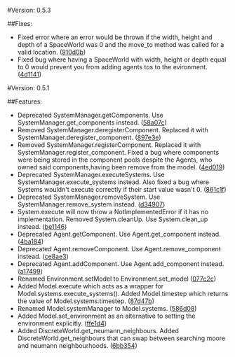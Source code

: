 #Version: 0.5.3

##Fixes:

- Fixed error where an error would be thrown if the width, height and depth of a SpaceWorld was 0 and the move_to method was called for a valid location. ([910d0b](https://github.com/BrandonGower-Winter/ECAgent/commit/910d0be48cbed8253d72023eafdedcf278497313))
- Fixed bug where having a SpaceWorld with width, height or depth equal to 0 would prevent you from adding agents tos to the evironment. ([4d1141](https://github.com/BrandonGower-Winter/ECAgent/commit/4d1141e074efd8df40d5fe60f9cbbf40f23f5ce5))

#Version: 0.5.1

##Features:

- Deprecated SystemManager.getComponents. Use SystemManager.get_components instead. ([58a07c](https://github.com/BrandonGower-Winter/ECAgent/commit/58a07ccbc1c22dc34326adda3576329460ce7a36))
- Removed SystemManager.deregisterComponent. Replaced it with SystemManager.deregister_component. ([897e3e](https://github.com/BrandonGower-Winter/ECAgent/commit/897e3ef10e572a99c2d6efc01dc772d2196065ae))
- Removed SystemManager.registerComponent. Replaced it with SystemManager.register_component. Fixed a bug where components were being stored in the component pools despite the Agents, who owned said components,having been remove from the model. ([4ed019](https://github.com/BrandonGower-Winter/ECAgent/commit/4ed019342363b0e4ebb4584b3b84c313d0453678))
- Deprecated SystemManager.executeSystems. Use SystemManager.execute_systems instead. Also fixed a bug where Systems wouldn't execute correctly if their start value wasn't 0. ([861c1f](https://github.com/BrandonGower-Winter/ECAgent/commit/861c1fbbe27bb0d82bb79c3b9c64cc980fcbbdbf))
- Deprecated SystemManager.removeSystem. Use SystemManager.remove_system instead. ([d34907](https://github.com/BrandonGower-Winter/ECAgent/commit/d34907172876a74e21958d65a20a7245eddff004))
- System.execute will now throw a NotImplementedError if it has no implementation. Removed System.cleanUp. Use System.clean_up instead. ([be1146](https://github.com/BrandonGower-Winter/ECAgent/commit/be1146634ef1c2b4ca777f09c16b46ca7106c4db))
- Deprecated Agent.getComponent. Use Agent.get_component instead. ([4ba184](https://github.com/BrandonGower-Winter/ECAgent/commit/4ba184f038306ba6b61aff6604a9e99a1ddf15f0))
- Deprecated Agent.removeComponent. Use Agent.remove_component instead. ([ce8ae3](https://github.com/BrandonGower-Winter/ECAgent/commit/ce8ae37cca73b1cda9f0a806a0dacab2969400ff))
- Deprecated Agent.addComponent. Use Agent.add_component instead. ([a17499](https://github.com/BrandonGower-Winter/ECAgent/commit/a1749904bd53a2abb77405ddc1c8cea4be673235))
- Renamed Environment.setModel to Environment.set_model ([077c2c](https://github.com/BrandonGower-Winter/ECAgent/commit/077c2caf252d62094ecbfed75b90ccec63ad1de0))
-  Added Model.execute which acts as a wrapper for Model.systems.execute_systems(). Added Model.timestep which returns the value of Model.systems.timestep. ([87d47b](https://github.com/BrandonGower-Winter/ECAgent/commit/87d47b21c949af06c73fcf4075c0834234bf387e))
- Renamed Model.systemManager to Model.systems. ([586d08](https://github.com/BrandonGower-Winter/ECAgent/commit/586d080269f8e1493524d4ec29b37b408c087ec6))
- Added Model.set_environment as an alternative to setting the environment explicitly. ([ffe1d4](https://github.com/BrandonGower-Winter/ECAgent/commit/ffe1d43c636f3da58eead976e3963b7a527ab854))
- Added DiscreteWorld.get_neumann_neighbours. Added DiscreteWorld.get_neighbours that can swap between searching moore and neumann neighbourhoods. ([6bb354](https://github.com/BrandonGower-Winter/ECAgent/commit/6bb354ae2fdb2d9f99970becc8343fc81fc44607))

